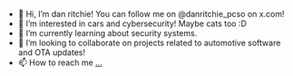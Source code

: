 - 👋 Hi, I’m dan ritchie! You can follow me on @danritchie_pcso on x.com!
- 👀 I’m interested in cars and cybersecurity! Maybe cats too :D
- 🌱 I’m currently learning about security systems. 
- 💞️ I’m looking to collaborate on projects related to automotive software and OTA updates!
- 📫 How to reach me [...](https://twitter.com/danritchie_pcso)

<!---
danritchie-pcso/danritchie-pcso is a ✨ special ✨ repository because its `README.md` (this file) appears on your GitHub profile.
You can click the Preview link to take a look at your changes.
--->
